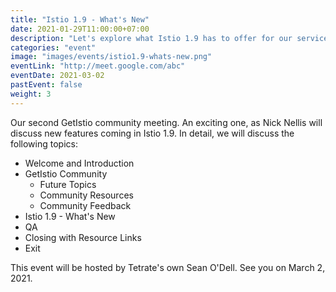 ```yaml
---
title: "Istio 1.9 - What's New"
date: 2021-01-29T11:00:00+07:00
description: "Let's explore what Istio 1.9 has to offer for our service mesh adventure."
categories: "event"
image: "images/events/istio1.9-whats-new.png"
eventLink: "http://meet.google.com/abc"
eventDate: 2021-03-02
pastEvent: false
weight: 3
---
```


Our second GetIstio community meeting. An exciting one, as Nick Nellis will discuss new features coming in Istio 1.9. In detail, we will discuss the following topics:

- Welcome and Introduction
- GetIstio Community
  - Future Topics
  - Community Resources
  - Community Feedback
- Istio 1.9 - What's New
- QA
- Closing with Resource Links
- Exit

This event will be hosted by Tetrate's own Sean O'Dell. See you on March 2, 2021.